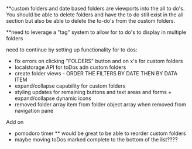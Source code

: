 \*\*custom folders and date based folders are viewports into the all to do's. You should be able to delete folders and have the to do still exist in the all section but also be able to delete the to-do's from the custom folders.

\*\*need to leverage a "tag" system to allow for to do's to display in multiple folders

need to continue by setting up functionality for to dos:

- fix errors on clicking "FOLDERS" button and on x's for custom folders
- localstorage API for toDos adn custom folders
- create folder views - ORDER THE FILTERS BY DATE THEN BY DATA ITEM
- expand/collapse capability for custom folders
- styling updates for remaining buttons and text areas and forms + expand/collapse dynamic icons
- removed folder array item from folder object array when removed from navigation pane

Add on

- pomodoro timer
  \*\* would be great to be able to reorder custom folders
- maybe moving toDos marked complete to the bottom of the list????
